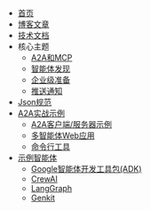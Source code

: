 <!-- docs/_sidebar.md -->

* [首页](/)
* [博客文章](https://developers.googleblog.com/en/a2a-a-new-era-of-agent-interoperability/)
* [技术文档](/documentation.md)
* 核心主题
  * [A2A和MCP](/zh-CN/topics/a2a_and_mcp.md)
  * [智能体发现](/zh-CN/topics/agent_discovery.md)
  * [企业级准备](/topics/enterprise_ready.md)
  * [推送通知](/topics/push_notifications.md)
* [Json规范](https://github.com/google/A2A/tree/main/specification/json)
* [A2A实战示例](https://github.com/google/A2A/tree/main/samples)
  * [A2A客户端/服务器示例](https://github.com/google/A2A/tree/main/samples/python/common)
  * [多智能体Web应用](https://github.com/google/A2A/tree/main/demo/README.md)
  * [命令行工具](https://github.com/google/A2A/blob/main/samples/python/hosts/cli/README.md)
* [示例智能体](https://github.com/google/A2A/tree/main/samples)
  * [Google智能体开发工具包(ADK)](https://github.com/google/A2A/tree/main/samples/python/agents/google_adk/README.md)
  * [CrewAI](https://github.com/google/A2A/tree/main/samples/python/agents/crewai/README.md)
  * [LangGraph](https://github.com/google/A2A/tree/main/samples/python/agents/langgraph/README.md)
  * [Genkit](https://github.com/google/A2A/tree/main/samples/js/src/agents/README.md)
